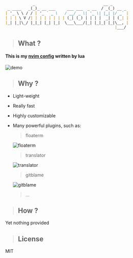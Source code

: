 ```markdown

            _                              __ _       
 _ ____   _(_)_ __ ___     ___ ___  _ __  / _(_) __ _ 
| '_ \ \ / / | '_ ` _ \   / __/ _ \| '_ \| |_| |/ _` |
| | | \ V /| | | | | | | | (_| (_) | | | |  _| | (_| |
|_| |_|\_/ |_|_| |_| |_|  \___\___/|_| |_|_| |_|\__, |
                                                |___/ 
```

> ## What ?

#### This is my [nvim config](https://github.com/justforbeatit/nvim-config-by-lua) written by lua

![demo](https://user-images.githubusercontent.com/95928415/155913674-26ddc0a1-baef-4797-b748-de377caedb3e.gif)

> ## Why ?

- Light-weight

- Really fast

- Highly customizable

- Many powerful plugins, such as:  

  > floaterm

  ![floaterm](https://user-images.githubusercontent.com/95928415/156148946-22d5956b-5f43-4681-928b-524397363eb1.gif)


  > translator

  ![translator](https://user-images.githubusercontent.com/95928415/156144927-2a9c9726-fb3d-4843-9970-ad91dbb004ce.gif)


  > gitblame

  ![gitblame](https://user-images.githubusercontent.com/95928415/156150184-553e9434-bebb-4bfa-a8a7-3c740a99ee8c.gif)

  > ...


> ## How ?

Yet nothing provided

> ## License

MIT


